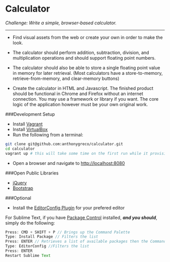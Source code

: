 Calculator
==========
*Challenge: Write a simple, browser-based calculator.*

--------------

* Find visual assets from the web or create your own in order to make the look.

* The calculator should perform addition, subtraction, division, and multiplication operations and should support floating point numbers.
 
* The calculator should also be able to store a single floating point value in memory for later retrieval.  (Most calculators have a store-to-memory, retrieve-from-memory, and clear-memory buttons)
 
* Create the calculator in HTML and Javascript. The finished product should be functional in Chrome and Firefox without an internet connection. You may use a framework or library if you want. The core logic of the application however must be your own original work. 

###Development Setup
* Install [Vagrant]
* Install [VirtualBox]
* Run the following from a terminal:

```sh
git clone git@github.com:anthonygreco/calculator.git
cd calculator
vagrant up # this will take some time on the first run while it provisions the box; subsequent calls to vagrant up should take under a minute
```

* Open a browser and navigate to [http://localhost:8080]

###Open Public Libraries
* [jQuery]
* [Bootstrap]

###Optional
* Install the [EditorConfig Plugin] for your prefered editor

For Sublime Text, if you have [Package Control] installed, ***and you should***, simply do the following:
```javascript
Press: CMD + SHIFT + P // Brings up the Command Palette
Type: Install Package // Filters the list
Press: ENTER // Retrieves a list of available packages then the Command Palette will repopulate
Type: EditorConfig //Filters the list
Press: ENTER
Restart Sublime Text
```

[Vagrant]: http://vagrantup.org
[VirtualBox]: https://www.virtualbox.org/wiki/Downloads
[EditorConfig Plugin]: http://editorconfig.org/#download
[Package Control]: https://sublime.wbond.net/installation
[jQuery]: http://jquery.com/
[Bootstrap]: http://getbootstrap.com/
[http://localhost:8080]: http://localhost:8080
